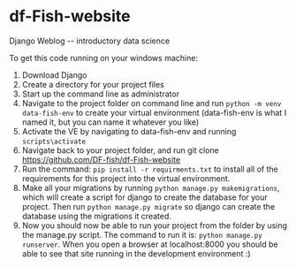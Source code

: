 # df-Fish-website
Django Weblog -- introductory data science

To get this code running on your windows machine:

1. Download Django
2. Create a directory for your project files
3. Start up the command line as administrator
4. Navigate to the project folder on command line and run `python -m venv data-fish-env` to create your virtual environment
(data-fish-env is what I named it, but you can name it whatever you like)
5. Activate the VE by navigating to data-fish-env and running `scripts\activate`
6. Navigate back to your project folder, and run git clone https://github.com/DF-fish/df-Fish-website
7. Run the command: `pip install -r requirments.txt` to install all of the requirements for this project into the virtual environment.
8. Make all your migrations by running `python manage.py makemigrations`, which will create a script for django to create the database for your project.  Then run `python manage.py migrate` so django can create the database using the migrations it created.
9. Now you should now be able to run your project from the folder by using the manage.py script.  The command to run it is: `python manage.py runserver`.  When you open a browser at localhost:8000 you should be able to see that site running in the development environment :)
